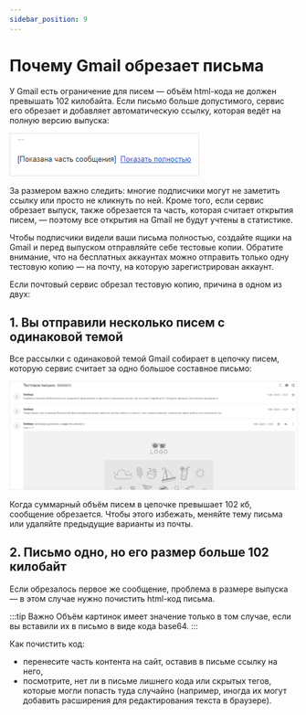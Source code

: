 ```yaml
---
sidebar_position: 9
---
```


# Почему Gmail обрезает письма
У Gmail есть ограничение для писем — объём html-кода не должен превышать 102 килобайта. Если письмо больше допустимого, сервис его обрезает и добавляет автоматическую ссылку, которая ведёт на полную версию выпуска:

![What is clipping](./assets/why-gmail-clips-emails/what-is-clipping.png) <br/>

За размером важно следить: многие подписчики могут не заметить ссылку или просто не кликнуть по ней. Кроме того, если сервис обрезает выпуск, также обрезается та часть, которая считает открытия писем, — поэтому все открытия на Gmail не будут учтены в статистике.

Чтобы подписчики видели ваши письма полностью, создайте ящики на Gmail и перед выпуском отправляйте себе тестовые копии. Обратите внимание, что на бесплатных аккаунтах можно отправить только одну тестовую копию — на почту, на которую зарегистрирован аккаунт.

Если почтовый сервис обрезал тестовую копию, причина в одном из двух:

## 1. Вы отправили несколько писем с одинаковой темой

Все рассылки с одинаковой темой Gmail собирает в цепочку писем, которую сервис считает за одно большое составное письмо:

![Thread with similar subjects](./assets/why-gmail-clips-emails/thread-with-similar-subjects.png) <br/>

Когда суммарный объём писем в цепочке превышает 102 кб, сообщение обрезается. Чтобы этого избежать, меняйте тему письма или удаляйте предыдущие варианты из почты.

## 2. Письмо одно, но его размер больше 102 килобайт

Если обрезалось первое же сообщение, проблема в размере выпуска — в этом случае нужно почистить html-код письма.

:::tip Важно
Объём картинок имеет значение только в том случае, если вы вставили их в письмо в виде кода base64.
:::

Как почистить код:
- перенесите часть контента на сайт, оставив в письме ссылку на него,
- посмотрите, нет ли в письме лишнего кода или скрытых тегов, которые могли попасть туда случайно (например, иногда их могут добавить расширения для редактирования текста в браузере).